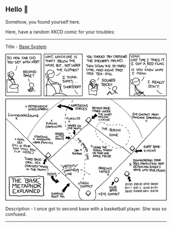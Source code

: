 ## Hello 👀

Somehow, you found yourself here.

Here, have a random XKCD comic for your troubles:

-----------------------------------

Title - [Base System](https://xkcd.com/540)

![Base System](./random_comic.png)

Description - I once got to second base with a basketball player.  She was so confused.

-----------------------------------